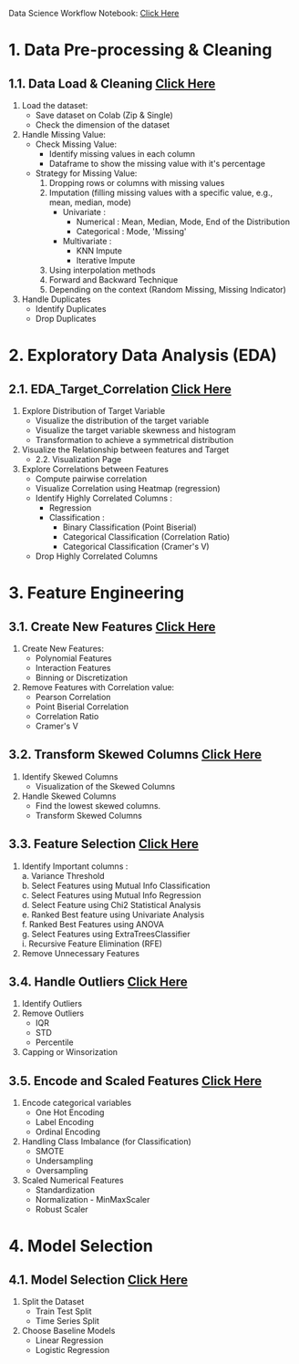 Data Science Workflow Notebook: [Click Here](https://docs.google.com/document/d/1yxul-IzD_0L_jeFiIUAPm0ksZVJfQyrF_scu3YIFCh0/edit?usp=sharing)

# 1. Data Pre-processing & Cleaning
## 1.1. Data Load & Cleaning [Click Here](https://github.com/RifatMuhtasim/Data_Science_Workflow/blob/main/1.1.Data_Load_And_Cleaning.ipynb)
1. Load the dataset:
    - Save dataset on Colab (Zip & Single)
    - Check the dimension of the dataset
2. Handle Missing Value:
    - Check Missing Value:
      - Identify missing values in each column
      - Dataframe to show the missing value with it's percentage
    - Strategy for Missing Value:
      1. Dropping rows or columns with missing values
      2. Imputation (filling missing values with a specific value, e.g., mean, median, mode)
          - Univariate :
            - Numerical : Mean, Median, Mode, End of the Distribution
            - Categorical : Mode, 'Missing'
          - Multivariate :
            - KNN Impute
            - Iterative Impute
      3. Using interpolation methods
      4. Forward and Backward Technique
      5. Depending on the context (Random Missing, Missing Indicator)
3. Handle Duplicates
    - Identify Duplicates
    - Drop Duplicates
     

# 2. Exploratory Data Analysis (EDA)
## 2.1. EDA_Target_Correlation [Click Here](https://github.com/RifatMuhtasim/Data_Science_Workflow/blob/main/2.1.EDA_Target_Correlation.ipynb)
1. Explore Distribution of Target Variable
    - Visualize the distribution of the target variable
    - Visualize the target variable skewness and histogram
    - Transformation to achieve a symmetrical distribution
2. Visualize the Relationship between features and Target
    - 2.2. Visualization Page
3. Explore Correlations between Features
    - Compute pairwise correlation
    - Visualize Correlation using Heatmap (regression)
    - Identify Highly Correlated Columns :
      - Regression
      - Classification :
           - Binary Classification (Point Biserial)
           - Categorical Classification (Correlation Ratio)
           - Categorical Classification (Cramer's V)
   - Drop Highly Correlated Columns
          

# 3. Feature Engineering
## 3.1. Create New Features [Click Here](https://github.com/RifatMuhtasim/Data_Science_Workflow/blob/main/3.1.Create_New_Features.ipynb)
1. Create New Features:
    - Polynomial Features
    - Interaction Features
    - Binning or Discretization
2. Remove Features with Correlation value:
      - Pearson Correlation
      - Point Biserial Correlation
      - Correlation Ratio
      - Cramer's V
  
## 3.2. Transform Skewed Columns [Click Here](https://github.com/RifatMuhtasim/Data_Science_Workflow/blob/main/3.2.Transform_Skewed_Columns.ipynb)
1. Identify Skewed Columns
    - Visualization of the Skewed Columns
2. Handle Skewed Columns
    - Find the lowest skewed columns.
    - Transform Skewed Columns
  
## 3.3. Feature Selection [Click Here](https://github.com/RifatMuhtasim/Data_Science_Workflow/blob/main/3.3.Feature_Selection.ipynb)
1. Identify Important columns : <br/>
    a. Variance Threshold <br/>
    b. Select Features using Mutual Info Classification <br/>
    c. Select Features using Mutual Info Regression <br/>
    d. Select Feature using Chi2 Statistical Analysis <br/>
    e. Ranked Best feature using Univariate Analysis <br/>
    f. Ranked Best Features using ANOVA <br/>
    g. Select Features using ExtraTreesClassifier <br/>
    i. Recursive Feature Elimination (RFE) <br/>
2. Remove Unnecessary Features


## 3.4. Handle Outliers [Click Here](https://github.com/RifatMuhtasim/Data_Science_Workflow/blob/main/3.4.Handle_Outliers.ipynb)
1. Identify Outliers
2. Remove Outliers
    - IQR
    - STD
    - Percentile
3. Capping or Winsorization


## 3.5. Encode and Scaled Features [Click Here](https://github.com/RifatMuhtasim/Data_Science_Workflow/blob/main/3.5.Encode_and_Scaled_Features.ipynb)
1. Encode categorical variables
    - One Hot Encoding
    - Label Encoding
    - Ordinal Encoding
2. Handling Class Imbalance (for Classification)
    - SMOTE
    - Undersampling
    - Oversampling
3. Scaled Numerical Features
    - Standardization
    - Normalization - MinMaxScaler
    - Robust Scaler



# 4. Model Selection
## 4.1. Model Selection [Click Here](https://github.com/RifatMuhtasim/Data_Science_Workflow/blob/main/4.1.Model_Selection.ipynb)
1. Split the Dataset 
    - Train Test Split
    - Time Series Split
2. Choose Baseline Models
    - Linear Regression
    - Logistic Regression
  
      

